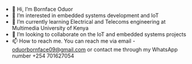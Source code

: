 - 👋 Hi, I’m Bornface Oduor
- 👀 I’m interested in embedded systems development and IoT
- 🌱 I’m currently learning Electrical and Telecoms engineering at Multimedia University of Kenya 
- 💞️ I’m looking to collaborate on the IoT and embedded systems projects 
- 📫 How to reach me. You can reach me via email - oduorbornface09@gmail.com or contact me through my WhatsApp number +254 701627054

<!---
daironsanill/daironsanill is a ✨ special ✨ repository because its `README.md` (this file) appears on your GitHub profile.
You can click the Preview link to take a look at your changes.
--->
